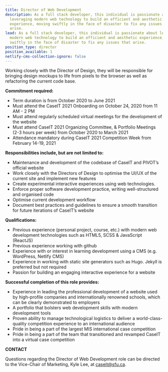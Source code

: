 ```yaml
---
title: Director of Web Development
description: As a full stack developer, this individual is passionate about
  leveraging modern web technology to build an efficient and aesthetic
  experience, moving swiftly in the face of disaster to fix any issues that
  arise.
lead: As a full stack developer, this individual is passionate about leveraging
  modern web technology to build an efficient and aesthetic experience, moving
  swiftly in the face of disaster to fix any issues that arise.
position_type: director
position_available: 1
netlify-cms-collection-ignore: false
---
```

Working closely with the Director of Design, they will be responsible for bringing design mockups to life from pixels to the browser as well as refactoring the current code base.

**Commitment required:**

* Term duration is from October 2020 to June 2021
* Must attend the CaseIT 2021 Onboarding on October 24, 2020 from 11 AM - 2 PM
* Must attend regularly scheduled virtual meetings for the development of the website
* Must attend CaseIT 2021 Organizing Committee, & Portfolio Meetings (2-3 hours per week) from October 2020 to March 2021
* Attendance mandatory during CaseIT 2021 Competition Week from February 14-19, 2021

**Responsibilities include, but are not limited to:**

* Maintenance and development of the codebase of CaseIT and PIVOT’s official website
* Work closely with the Directors of Design to optimise the UI/UX of the current site and implement new features
* Create experimental interactive experiences using web technologies.
* Enforce proper software development practice, writing well-structured and organised code
* Optimise current development workflow
* Document best practices and guidelines to ensure a smooth transition for future iterations of CaseIT’s website

**Qualifications:**

* Previous experience (personal project, course, etc.) with modern web development technologies such as HTML5, SCSS & JavaScript (ReactJS)
* Previous experience working with github
* Experience with or interest in learning development using a CMS (e.g. WordPress, Netlify CMS)
* Experience in working with static site generators such as Hugo. Jekyll is preferred but not required
* Passion for building an engaging interactive experience for a website

**Successful completion of this role provides:**

* Experience in leading the professional development of a website used by high-profile companies and internationally renowned schools, which can be clearly demonstrated to employers
* A portfolio that bolsters web development skills with modern development tools
* Proven ability to manage technological logistics to deliver a world-class-quality competition experience to an international audience
* Pride in being a part of the largest MIS international case competition
* Pride in being a part of the team that transitioned and revamped CaseIT into a virtual case competition

**CONTACT**

Questions regarding the Director of Web Development role can be directed to the Vice-Chair of Marketing, Kyle Lee, at caseit@sfu.ca.